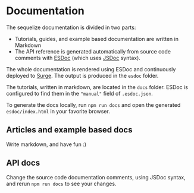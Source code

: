 # Documentation

The sequelize documentation is divided in two parts:

* Tutorials, guides, and example based documentation are written in Markdown
* The API reference is generated automatically from source code comments with [ESDoc](http://esdoc.org) (which uses [JSDoc](http://usejsdoc.org) syntax).

The whole documentation is rendered using ESDoc and continuously deployed to [Surge](http://surge.sh). The output is produced in the `esdoc` folder.

The tutorials, written in markdown, are located in the `docs` folder. ESDoc is configured to find them in the `"manual"` field of `.esdoc.json`.

To generate the docs locally, run `npm run docs` and open the generated `esdoc/index.html` in your favorite browser.

## Articles and example based docs

Write markdown, and have fun :)

## API docs

Change the source code documentation comments, using JSDoc syntax, and rerun `npm run docs` to see your changes.

